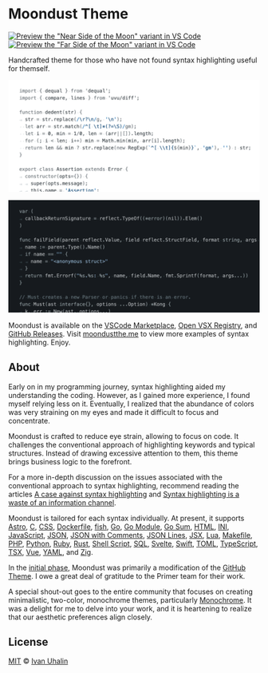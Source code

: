 # Moondust Theme

[![Preview the "Near Side of the Moon" variant in VS Code](https://badgen.net/static/Preview%20in%20VS%20Code/Near%20Side%20of%20the%20Moon/gray)](https://vscode.dev/editor/theme/vanyauhalin.moondusttheme/Moondust:%20Near%20Side%20of%20the%20Moon)
[![Preview the "Far Side of the Moon" variant in VS Code](https://badgen.net/static/Preview%20in%20VS%20Code/Far%20Side%20of%20the%20Moon/black)](https://vscode.dev/editor/theme/vanyauhalin.moondusttheme/Moondust:%20Far%20Side%20of%20the%20Moon)

Handcrafted theme for those who have not found syntax highlighting useful for
themself.

![Showcase of Near Side of the Moon](https://raw.githubusercontent.com/vanyauhalin/moondusttheme/refs/heads/main/docs/light.webp)

![Showcase of Near Side of the Moon](https://raw.githubusercontent.com/vanyauhalin/moondusttheme/refs/heads/main/docs/dark.webp)

Moondust is available on the [VSCode Marketplace], [Open VSX Registry], and
[GitHub Releases]. Visit [moondustthe.me] to view more examples of syntax
highlighting. Enjoy.

## About

Early on in my programming journey, syntax highlighting aided my understanding
the coding. However, as I gained more experience, I found myself relying less on
it. Eventually, I realized that the abundance of colors was very straining on my
eyes and made it difficult to focus and concentrate.

Moondust is crafted to reduce eye strain, allowing to focus on code. It
challenges the conventional approach of highlighting keywords and typical
structures. Instead of drawing excessive attention to them, this theme brings
business logic to the forefront.

For a more in-depth discussion on the issues associated with the conventional
approach to syntax highlighting, recommend reading the articles
[A case against syntax highlighting] and
[Syntax highlighting is a waste of an information channel].

Moondust is tailored for each syntax individually. At present, it supports
[Astro], [C], [CSS], [Dockerfile], [fish], [Go], [Go Module], [Go Sum], [HTML],
[INI], [JavaScript], [JSON], [JSON with Comments], [JSON Lines], [JSX], [Lua],
[Makefile], [PHP], [Python], [Ruby], [Rust], [Shell Script], [SQL], [Svelte],
[Swift], [TOML], [TypeScript], [TSX], [Vue], [YAML], and [Zig].

In the [initial phase], Moondust was primarily a modification of the
[GitHub Theme]. I owe a great deal of gratitude to the Primer team for their
work.

A special shout-out goes to the entire community that focuses on creating
minimalistic, two-color, monochrome themes, particularly [Monochrome]. It was a
delight for me to delve into your work, and it is heartening to realize that our
aesthetic preferences align closely.

## License

[MIT] © [Ivan Uhalin]

<!-- Definitions -->

[VSCode Marketplace]: https://marketplace.visualstudio.com/items?itemName=vanyauhalin.moondusttheme
[Open VSX Registry]: https://open-vsx.org/extension/vanyauhalin/moondusttheme/
[GitHub Releases]: https://github.com/vanyauhalin/moondusttheme/releases/

[moondustthe.me]: https://moondustthe.me/

[A case against syntax highlighting]: https://www.linusakesson.net/programming/syntaxhighlighting/
[Syntax highlighting is a waste of an information channel]: https://buttondown.email/hillelwayne/archive/syntax-highlighting-is-a-waste-of-an-information/

[Astro]: https://moondustthe.me/#astro
[C]: https://moondustthe.me/#c
[CSS]: https://moondustthe.me/#css
[Dockerfile]: https://moondustthe.me/#dockerfile
[fish]: https://moondustthe.me/#fish
[Go]: https://moondustthe.me/#go
[Go Module]: https://moondustthe.me/#go.mod
[Go Sum]: https://moondustthe.me/#go.sum
[HTML]: https://moondustthe.me/#html
[INI]: https://moondustthe.me/#ini
[JavaScript]: https://moondustthe.me/#js
[JSON]: https://moondustthe.me/#json
[JSON with Comments]: https://moondustthe.me/#jsonc
[JSON Lines]: https://moondustthe.me/#jsonl
[JSX]: https://moondustthe.me/#jsx
[Lua]: https://moondustthe.me/#lua
[Makefile]: https://moondustthe.me/#makefile
[PHP]: https://moondustthe.me/#php
[Python]: https://moondustthe.me/#py
[Ruby]: https://moondustthe.me/#rb
[Rust]: https://moondustthe.me/#rs
[Shell Script]: https://moondustthe.me/#sh
[SQL]: https://moondustthe.me/#sql
[Svelte]: https://moondustthe.me/#svelte
[Swift]: https://moondustthe.me/#swift
[TOML]: https://moondustthe.me/#toml
[TypeScript]: https://moondustthe.me/#ts
[TSX]: https://moondustthe.me/#tsx
[Vue]: https://moondustthe.me/#vue
[YAML]: https://moondustthe.me/#yaml
[Zig]: https://moondustthe.me/#zig

[initial phase]: https://github.com/primer/github-vscode-theme/discussions/341/
[GitHub Theme]: https://github.com/primer/github-vscode-theme/
[Monochrome]: https://github.com/anotherglitchinthematrix/monochrome/

[Ivan Uhalin]: https://github.com/vanyauhalin/
[MIT]: https://github.com/vanyauhalin/moondusttheme/blob/main/LICENSE/
